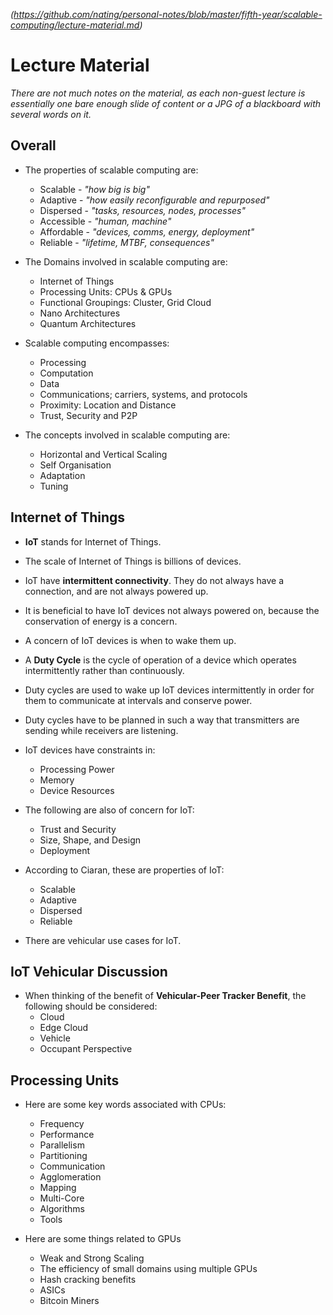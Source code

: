 
*(https://github.com/nating/personal-notes/blob/master/fifth-year/scalable-computing/lecture-material.md)*

# Lecture Material

*There are not much notes on the material, as each non-guest lecture is essentially one bare enough slide of content or a JPG of a blackboard with several words on it.*

## Overall

* The properties of scalable computing are:
  * Scalable - *"how big is big"*
  * Adaptive - *"how easily reconfigurable and repurposed"*
  * Dispersed - *"tasks, resources, nodes, processes"*
  * Accessible - *"human, machine"*
  * Affordable - *"devices, comms, energy, deployment"*
  * Reliable - *"lifetime, MTBF, consequences"*

* The Domains involved in scalable computing are:
  * Internet of Things
  * Processing Units: CPUs & GPUs
  * Functional Groupings: Cluster, Grid Cloud
  * Nano Architectures
  * Quantum Architectures

* Scalable computing encompasses:
  * Processing
  * Computation
  * Data
  * Communications; carriers, systems, and protocols
  * Proximity: Location and Distance
  * Trust, Security and P2P

* The concepts involved in scalable computing are:
  * Horizontal and Vertical Scaling
  * Self Organisation
  * Adaptation
  * Tuning

## Internet of Things

* **IoT** stands for Internet of Things.

* The scale of Internet of Things is billions of devices.

* IoT have **intermittent connectivity**. They do not always have a connection, and are not always powered up.

* It is beneficial to have IoT devices not always powered on, because the conservation of energy is a concern.

* A concern of IoT devices is when to wake them up.

* A **Duty Cycle** is the cycle of operation of a device which operates intermittently rather than continuously.

* Duty cycles are used to wake up IoT devices intermittently in order for them to communicate at intervals and conserve power.

* Duty cycles have to be planned in such a way that transmitters are sending while receivers are listening.

* IoT devices have constraints in:
  * Processing Power
  * Memory
  * Device Resources

* The following are also of concern for IoT:
  * Trust and Security
  * Size, Shape, and Design
  * Deployment

* According to Ciaran, these are properties of IoT:
  * Scalable
  * Adaptive
  * Dispersed
  * Reliable

* There are vehicular use cases for IoT.

## IoT Vehicular Discussion

* When thinking of the benefit of **Vehicular-Peer Tracker Benefit**, the following should be considered:
  * Cloud
  * Edge Cloud
  * Vehicle
  * Occupant Perspective

## Processing Units

* Here are some key words associated with CPUs:
  * Frequency
  * Performance
  * Parallelism
  * Partitioning
  * Communication
  * Agglomeration
  * Mapping
  * Multi-Core
  * Algorithms
  * Tools

* Here are some things related to GPUs
  * Weak and Strong Scaling
  * The efficiency of small domains using multiple GPUs
  * Hash cracking benefits
  * ASICs
  * Bitcoin Miners
